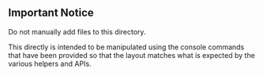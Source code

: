 ## Important Notice

Do not manually add files to this directory.

This directly is intended to be manipulated using the console commands
that have been provided so that the layout matches what is expected by
the various helpers and APIs.   